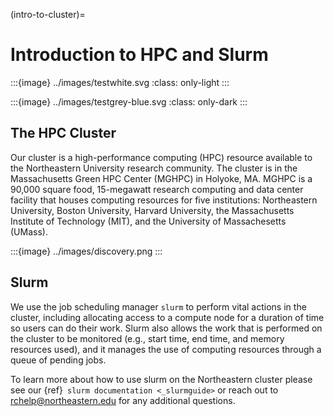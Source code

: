 (intro-to-cluster)=
# Introduction to HPC and Slurm


:::{image} ../images/testwhite.svg
    :class: only-light
:::

:::{image} ../images/testgrey-blue.svg
    :class: only-dark
:::


## The HPC Cluster

Our cluster is a high-performance computing (HPC) resource available to the Northeastern University research community. The cluster is in the Massachusetts Green HPC Center (MGHPC) in Holyoke, MA. MGHPC is a 90,000 square food, 15-megawatt research computing and data center facility that houses computing resources for five institutions: Northeastern University, Boston University, Harvard University, the Massachusetts Institute of Technology (MIT), and the University of Massachesetts (UMass). 


:::{image} ../images/discovery.png
:::


## Slurm

We use the job scheduling manager `slurm` to perform vital actions in the cluster, including allocating access to a compute node for a duration of time so users can do their work. Slurm also allows the work that is performed on the cluster to be monitored (e.g., start time, end time, and memory resources used), and it manages the use of computing resources through a queue of pending jobs. 

To learn more about how to use slurm on the Northeastern cluster please see our {ref}` slurm documentation <_slurmguide>` or reach out to rchelp@northeastern.edu for any additional questions.


